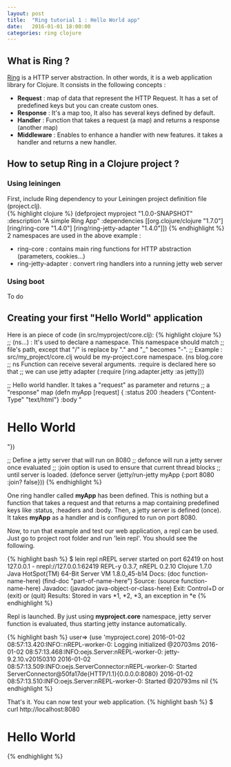 ```yaml
---
layout: post
title:  "Ring tutorial 1 : Hello World app"
date:   2016-01-01 18:00:00
categories: ring clojure
---
```

## What is Ring ?
[Ring](https://github.com/ring-clojure/ring) is a HTTP server abstraction. 
In other words, it is a web application library for Clojure. It consists in the following concepts :

* **Request** : map of data that represent the HTTP Request. It has a set of predefined keys but you can create custom ones.
* **Response** : It's a map too, It also has several keys defined by default. 
* **Handler** : Function that takes a request (a map) and returns a response (another map)
* **Middleware** : Enables to enhance a handler with new features. it takes a handler and returns a new handler.

## How to setup Ring in a Clojure project ?

### Using leiningen
First, include Ring dependency to your Leiningen project definition file (project.clj). 	
{% highlight clojure %}
(defproject myproject "1.0.0-SNAPSHOT"
  :description "A simple Ring App"
  :dependencies [[org.clojure/clojure "1.7.0"]
                 [ring/ring-core "1.4.0"]
                 [ring/ring-jetty-adapter "1.4.0"]])
{% endhighlight %}
2 namespaces are used in the above example :
* ring-core : contains main ring functions for HTTP abstraction (parameters, cookies...)
* ring-jetty-adapter : convert ring handlers into a running jetty web server

### Using boot
To do

## Creating your first "Hello World" application
Here is an piece of code (in src/myproject/core.clj): 
{% highlight clojure %}
;; (ns...) : It's used to declare a namespace. This namespace should match 
;; file's path, except that "/" is replace by "." and "_" becomes "-".
;; Example : src/my_project/core.clj would be my-project.core namespace.
(ns blog.core
;; ns Function can receive several arguments. :require is declared here so that 
;; we can use jetty adapter
  (:require [ring.adapter.jetty :as jetty]))

;; Hello world handler. It takes a "request" as parameter and returns 
;; a "response" map 
(defn myApp [request]
  { :status 200
    :headers {"Content-Type" "text/html"}
    :body "<h1>Hello World</h1>"})

;; Define a jetty server that will run on 8080
;; defonce will run a jetty server once evaluated
;; :join option is used to ensure that current thread blocks 
;; until server is loaded. 
(defonce server (jetty/run-jetty myApp {:port 8080 :join? false}))
{% endhighlight %}

One ring handler called **myApp** has been defined. This is nothing but a function that takes a request and that 
returns a map containing predefined keys like :status, :headers and :body.
Then, a jetty server is defined (once). It takes **myApp** as a handler and is configured to run on port 8080.

Now, to run that example and test our web application, a repl can be used.
Just go to project root folder and run 'lein repl'. You should see the following.

{% highlight bash %}
$ lein repl
nREPL server started on port 62419 on host 127.0.0.1 - nrepl://127.0.0.1:62419
REPL-y 0.3.7, nREPL 0.2.10
Clojure 1.7.0
Java HotSpot(TM) 64-Bit Server VM 1.8.0_45-b14
    Docs: (doc function-name-here)
          (find-doc "part-of-name-here")
  Source: (source function-name-here)
 Javadoc: (javadoc java-object-or-class-here)
    Exit: Control+D or (exit) or (quit)
 Results: Stored in vars *1, *2, *3, an exception in *e
{% endhighlight %}

Repl is launched. By just using **myproject.core** namespace, jetty server function is evaluated, thus starting jetty instance 
automatically.

{% highlight bash %}
user=> (use 'myproject.core)
2016-01-02 08:57:13.420:INFO::nREPL-worker-0: Logging initialized @20703ms
2016-01-02 08:57:13.468:INFO:oejs.Server:nREPL-worker-0: jetty-9.2.10.v20150310
2016-01-02 08:57:13.509:INFO:oejs.ServerConnector:nREPL-worker-0: Started ServerConnector@50fa17de{HTTP/1.1}{0.0.0.0:8080}
2016-01-02 08:57:13.510:INFO:oejs.Server:nREPL-worker-0: Started @20793ms
nil
{% endhighlight %}

That's it. You can now test your web application.
{% highlight bash %}
$ curl http://localhost:8080
<h1>Hello World</h1>
{% endhighlight %}


